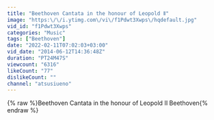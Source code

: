 ```yaml
---
title: "Beethoven Cantata in the honour of Leopold Ⅱ"
image: "https:\/\/i.ytimg.com\/vi\/f1Pdwt3Xwps\/hqdefault.jpg"
vid_id: "f1Pdwt3Xwps"
categories: "Music"
tags: ["Beethoven"]
date: "2022-02-11T07:02:03+03:00"
vid_date: "2014-06-12T14:36:48Z"
duration: "PT24M47S"
viewcount: "6316"
likeCount: "77"
dislikeCount: ""
channel: "atsusiueno"
---
```

{% raw %}Beethoven Cantata in the honour of Leopold Ⅱ Beethoven{% endraw %}

